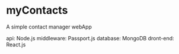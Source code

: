 # myContacts

A simple contact manager webApp

api: Node.js
middleware: Passport.js
database: MongoDB
dront-end: React.js
